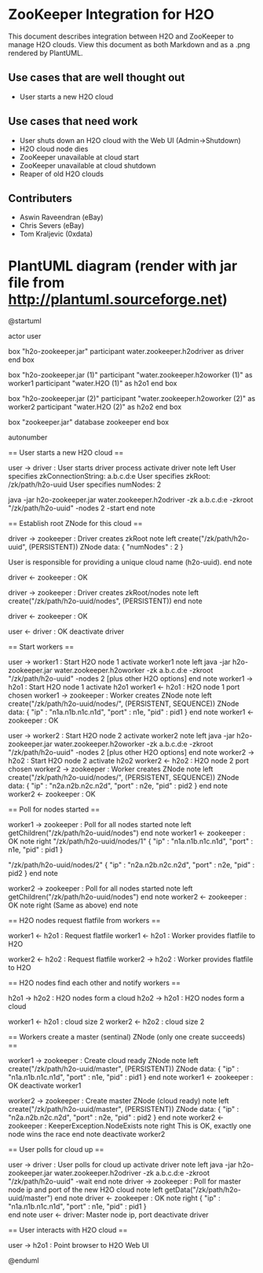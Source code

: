 
ZooKeeper Integration for H2O
=============================

This document describes integration between H2O and ZooKeeper to
manage H2O clouds.  View this document as both Markdown and as a .png
rendered by PlantUML.


Use cases that are well thought out
-----------------------------------

* User starts a new H2O cloud


Use cases that need work
------------------------

* User shuts down an H2O cloud with the Web UI (Admin->Shutdown)
* H2O cloud node dies
* ZooKeeper unavailable at cloud start
* ZooKeeper unavailable at cloud shutdown
* Reaper of old H2O clouds


Contributers
------------

* Aswin Raveendran (eBay)
* Chris Severs (eBay)
* Tom Kraljevic (0xdata)


PlantUML diagram (render with jar file from http://plantuml.sourceforge.net)
============================================================================

@startuml

actor user

box "h2o-zookeeper.jar"
    participant water.zookeeper.h2odriver as driver
end box

box "h2o-zookeeper.jar (1)"
    participant "water.zookeeper.h2oworker (1)" as worker1
    participant "water.H2O (1)" as h2o1
end box

box "h2o-zookeeper.jar (2)"
    participant "water.zookeeper.h2oworker (2)" as worker2
    participant "water.H2O (2)" as h2o2
end box

box "zookeeper.jar"
    database zookeeper
end box



autonumber



== User starts a new H2O cloud ==

user -> driver : User starts driver process
activate driver
note left
  User specifies zkConnectionString: a.b.c.d:e
  User specifies zkRoot: /zk/path/h2o-uuid
  User specifies numNodes: 2

  java -jar h2o-zookeeper.jar water.zookeeper.h2odriver
      -zk a.b.c.d:e
      -zkroot "/zk/path/h2o-uuid"
      -nodes 2
      -start
end note

== Establish root ZNode for this cloud ==

driver -> zookeeper : Driver creates zkRoot
note left
  create("/zk/path/h2o-uuid", (PERSISTENT))
  ZNode data: { "numNodes" : 2 }

  User is responsible for providing
  a unique cloud name (h2o-uuid).
end note

driver <- zookeeper : OK

driver -> zookeeper : Driver creates zkRoot/nodes
note left
  create("/zk/path/h2o-uuid/nodes", (PERSISTENT))
end note

driver <- zookeeper : OK

user <- driver : OK
deactivate driver

== Start workers ==

user -> worker1 : Start H2O node 1
activate worker1
note left
  java -jar h2o-zookeeper.jar water.zookeeper.h2oworker
      -zk a.b.c.d:e
      -zkroot "/zk/path/h2o-uuid"
      -nodes 2
      [plus other H2O options]
end note
worker1 -> h2o1 : Start H2O node 1
activate h2o1
worker1 <- h2o1 : H2O node 1 port chosen
worker1 -> zookeeper : Worker creates ZNode
note left
  create("/zk/path/h2o-uuid/nodes/", (PERSISTENT, SEQUENCE))
  ZNode data: { "ip" : "n1a.n1b.n1c.n1d", "port" : n1e, "pid" : pid1 }
end note
worker1 <- zookeeper : OK

user -> worker2 : Start H2O node 2
activate worker2
note left
  java -jar h2o-zookeeper.jar water.zookeeper.h2oworker
      -zk a.b.c.d:e
      -zkroot "/zk/path/h2o-uuid"
      -nodes 2
      [plus other H2O options]
end note
worker2 -> h2o2 : Start H2O node 2
activate h2o2
worker2 <- h2o2 : H2O node 2 port chosen
worker2 -> zookeeper : Worker creates ZNode
note left
  create("/zk/path/h2o-uuid/nodes/", (PERSISTENT, SEQUENCE))
  ZNode data: { "ip" : "n2a.n2b.n2c.n2d", "port" : n2e, "pid" : pid2 }
end note
worker2 <- zookeeper : OK

== Poll for nodes started ==

worker1 -> zookeeper : Poll for all nodes started
note left
  getChildren("/zk/path/h2o-uuid/nodes")
end note
worker1 <- zookeeper : OK
note right
  "/zk/path/h2o-uuid/nodes/1"
      { "ip" : "n1a.n1b.n1c.n1d", "port" : n1e, "pid" : pid1 }

  "/zk/path/h2o-uuid/nodes/2"
      { "ip" : "n2a.n2b.n2c.n2d", "port" : n2e, "pid" : pid2 }
end note

worker2 -> zookeeper : Poll for all nodes started
note left
  getChildren("/zk/path/h2o-uuid/nodes")
end note
worker2 <- zookeeper : OK
note right
  (Same as above)
end note

== H2O nodes request flatfile from workers ==

worker1 <- h2o1 : Request flatfile
worker1 <- h2o1 : Worker provides flatfile to H2O

worker2 <- h2o2 : Request flatfile
worker2 -> h2o2 : Worker provides flatfile to H2O

== H2O nodes find each other and notify workers ==

h2o1 -> h2o2 : H2O nodes form a cloud
h2o2 -> h2o1 : H2O nodes form a cloud

worker1 <- h2o1 : cloud size 2
worker2 <- h2o2 : cloud size 2

== Workers create a master (sentinal) ZNode (only one create succeeds) ==

worker1 -> zookeeper : Create cloud ready ZNode
note left
  create("/zk/path/h2o-uuid/master", (PERSISTENT))
  ZNode data: { "ip" : "n1a.n1b.n1c.n1d", "port" : n1e, "pid" : pid1 }
end note
worker1 <- zookeeper : OK
deactivate worker1

worker2 -> zookeeper : Create master ZNode (cloud ready)
note left
  create("/zk/path/h2o-uuid/master", (PERSISTENT))
  ZNode data: { "ip" : "n2a.n2b.n2c.n2d", "port" : n2e, "pid" : pid2 }
end note
worker2 <- zookeeper : KeeperException.NodeExists
note right
  This is OK, exactly one node wins the race
end note
deactivate worker2

== User polls for cloud up ==

user -> driver : User polls for cloud up
activate driver
note left
  java -jar h2o-zookeeper.jar water.zookeeper.h2odriver
      -zk a.b.c.d:e
      -zkroot "/zk/path/h2o-uuid"
      -wait
end note
driver -> zookeeper : Poll for master node ip and port of the new H2O cloud
note left
  getData("/zk/path/h2o-uuid/master")
end note
driver <- zookeeper : OK
note right
  { "ip" : "n1a.n1b.n1c.n1d", "port" : n1e, "pid" : pid1 }  
end note
user <- driver: Master node ip, port
deactivate driver

== User interacts with H2O cloud ==

user -> h2o1 : Point browser to H2O Web UI


@enduml
